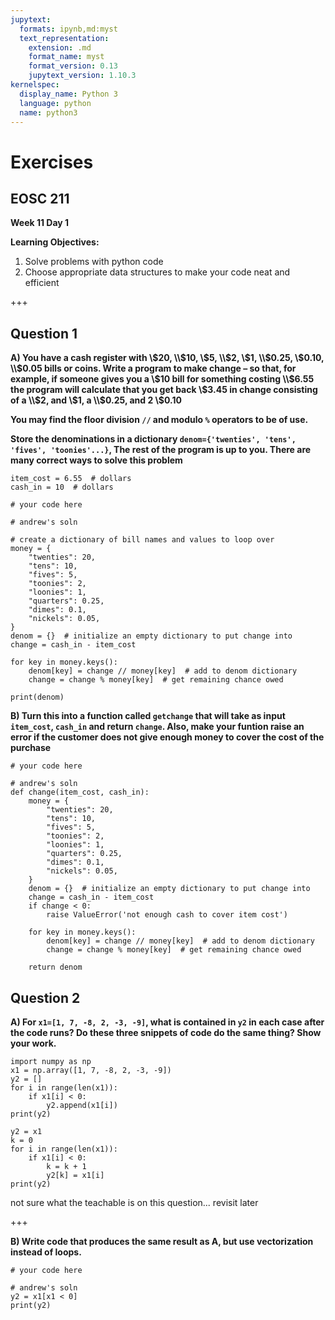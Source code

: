 ```yaml
---
jupytext:
  formats: ipynb,md:myst
  text_representation:
    extension: .md
    format_name: myst
    format_version: 0.13
    jupytext_version: 1.10.3
kernelspec:
  display_name: Python 3
  language: python
  name: python3
---
```


# Exercises

## EOSC 211

**Week 11 Day 1**

**Learning Objectives:**  
1. Solve problems with python code
2. Choose appropriate data structures to make your code neat and efficient

+++

## Question 1

**A) You have a cash register with \\$20, \\$10, \\$5, \\$2, \\$1, \\$0.25, \\$0.10, \\$0.05 bills or coins. Write a program to make change – so that, for example, if someone gives you a \\$10 bill for something costing \\$6.55 the program will calculate that you get back \\$3.45 in change consisting of a \\$2, and \\$1, a \\$0.25, and 2 \\$0.10**  

**You may find the floor division `//` and modulo ```%``` operators to be of use.**

**Store the denominations in a dictionary `denom={'twenties', 'tens', 'fives', 'toonies'...}`, The rest of the program is up to you. There are many correct ways to solve this problem**

```{code-cell} ipython3
item_cost = 6.55  # dollars
cash_in = 10  # dollars
```

```{code-cell} ipython3
# your code here
```

```{code-cell} ipython3
# andrew's soln

# create a dictionary of bill names and values to loop over
money = {
    "twenties": 20,
    "tens": 10,
    "fives": 5,
    "toonies": 2,
    "loonies": 1,
    "quarters": 0.25,
    "dimes": 0.1,
    "nickels": 0.05,
}
denom = {}  # initialize an empty dictionary to put change into
change = cash_in - item_cost

for key in money.keys():
    denom[key] = change // money[key]  # add to denom dictionary
    change = change % money[key]  # get remaining chance owed

print(denom)
```

**B) Turn this into a function called `getchange` that will take as input `item_cost`, `cash_in` and return `change`. Also, make your funtion raise an error if the customer does not give enough money to cover the cost of the purchase**

```{code-cell} ipython3
# your code here
```

```{code-cell} ipython3
# andrew's soln
def change(item_cost, cash_in):
    money = {
        "twenties": 20,
        "tens": 10,
        "fives": 5,
        "toonies": 2,
        "loonies": 1,
        "quarters": 0.25,
        "dimes": 0.1,
        "nickels": 0.05,
    }
    denom = {}  # initialize an empty dictionary to put change into
    change = cash_in - item_cost
    if change < 0:
        raise ValueError('not enough cash to cover item cost')

    for key in money.keys():
        denom[key] = change // money[key]  # add to denom dictionary
        change = change % money[key]  # get remaining chance owed

    return denom
```

## Question 2

**A) For  `x1=[1, 7, -8, 2, -3, -9]`, what is contained in `y2` in each case after the code runs?  Do these three snippets of code do the same thing?  Show your work.**

```{code-cell} ipython3
import numpy as np
x1 = np.array([1, 7, -8, 2, -3, -9])
y2 = []
for i in range(len(x1)):
    if x1[i] < 0:
        y2.append(x1[i])
print(y2)
```

```{code-cell} ipython3
y2 = x1
k = 0
for i in range(len(x1)):
    if x1[i] < 0:
        k = k + 1
        y2[k] = x1[i]
print(y2)
```

not sure what the teachable is on this question... revisit later

+++

**B) Write code that produces the same result as A, but use vectorization instead of loops.**

```{code-cell} ipython3
# your code here
```

```{code-cell} ipython3
# andrew's soln
y2 = x1[x1 < 0]
print(y2)
```
